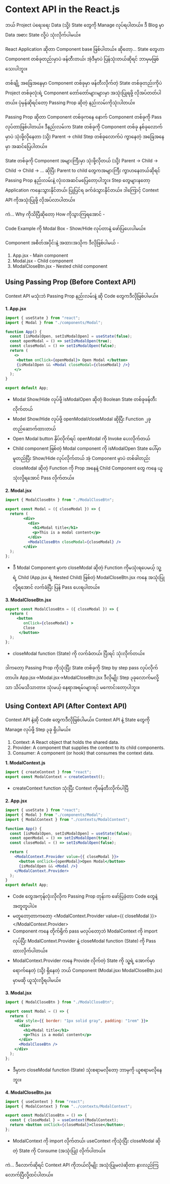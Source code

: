 # Context API in the React.js
ဘယ် Project ပဲရေးရေး Data (သို့) State တွေကို  Manage လုပ်ရပါတယ်။ ဒီ Blog မှာ Data အစား State လို့ပဲ သုံးလိုက်ပါမယ်။ 

React Application ဆိုတာ Component base ဖြစ်ပါတယ်။ ဆိုတော့... State တွေဟာ Component တစ်ခုတည်းမှာပဲ ဖန်တီးတယ်၊ အဲ့ဒီမှာပဲ ပြန်သုံးတယ်ဆိုရင် ဘာမှမဖြစ်သေးပါဘူး။

တစ်ချို့ အခြေအနေမှာ Component တစ်ခုမှာ ဖန်တီးလိုက်တဲ့ State တစ်ခုတည်းကိုပဲ Project တစ်ခုလုံးရဲ့ Component တော်တော်များများမှာ အသုံးပြုရဖို့ လိုအပ်တတ်ပါတယ်။ ပုံမှန်ဆိုရင်တော့ Passing Prop ဆိုတဲ့ နည်းလမ်းကိုသုံးပါတယ်။

Passing Prop ဆိုတာ Component တစ်ခုကနေ နောက် Component တစ်ခုကို Pass လုပ်တာဖြစ်ပါတယ်။ ဒီနည်းလမ်းက State တစ်ခုကို Component တစ်ခု နစ်ခုလောက်မှာပဲ သုံးဖို့လိုနေတာ (သို့) Parent -> child Step တစ်ခုလောက်ပဲ ကွာနေတဲ့ အခြေအနေမှာ အဆင်ပြေပါတယ်။

State တစ်ခုကို Component အများကြီးမှာ သုံးဖို့လိုတယ် (သို့) Parent -> Child -> Child -> Child -> ... ဆိုပြီး Parent to child တွေကအများကြီး ကွာဟနေတယ်ဆိုရင် Passing Prop နည်းလမ်းနဲ့ လုံးဝအဆင်မပြေတော့ပါဘူး။ Step တွေများနတော့ Application ကနှေးသွားနိုင်တယ်၊ ပြုပြင်ရ ခက်ခဲသွားနိုင်တယ်။ ဒါကြောင့် Context API ကိုအသုံးပြုဖို့ လိုအပ်လာပါတယ်။

ကဲ... Why ကိုသိပြီဆိုတော့ How ကိုသွားကြရအောင် - 

Code Example ကို Modal Box - Show/Hide လုပ်တာနဲ့ ဖော်ပြပေးပါမယ်။

Component အစိတ်အပိုင်းနဲ့ အထားအသိုက ဒီလိုဖြစ်ပါမယ် - 
1. App.jsx - Main component
2. Modal.jsx - Child component
3. ModalCloseBtn.jsx - Nested child component


## Using Passing Prop (Before Context API)
Context API မသုံးဘဲ Passing Prop နည်းလမ်းနဲ့ ဆို Code တွေကဒီလိုဖြစ်ပါမယ်။

**1. App.jsx**
```jsx
import { useState } from "react";
import { Modal } from "./components/Modal";

function App() {
  const [isModalOpen, setIsModalOpen] = useState(false);
  const openModal = () => setIsModalOpen(true);
  const closeModal = () => setIsModalOpen(false);
  return (
    <>
     <button onClick={openModal}> Open Modal </button>
     {isModalOpen && <Modal closeModal={closeModal} />}
    </>
  );
}

export default App;
```
- Modal Show/Hide လုပ်ဖို့ isModalOpen ဆိုတဲ့ Boolean State တစ်ခုဖန်တီးလိုက်တယ်
- Model Show/Hide လုပ်ဖို့ openModal/closeModal ဆိုပြီး Function ၂ခု တည်ဆောက်ထားတယ် 
- Open Modal button နှိပ်လိုက်ရင် openModal ကို Invoke ပေးလိုက်တယ်
- Child component ဖြစ်တဲ့ Modal component ကို isModalOpen State ပေါ်မှာ မူတည်ပြီး Show/Hide လုပ်လိုက်တယ် အဲ့ Component မှာပဲ တစ်ခါတည်း closeModal ဆိုတဲ့ Function ကို Prop အနေနဲ့ Child Component တွေ ကနေ ယူသုံးလို့ရအောင် Pass လိုက်တယ်။

**2. Modal.jsx**
```jsx
import { ModalCloseBtn } from "./ModalCloseBtn";

export const Modal = ({ closeModal }) => {
  return (
        <div>
          <div>
            <h1>Modal title</h1>
            <p>This is a modal content</p>
          </div>
          <ModalCloseBtn closeModal={closeModal} />
        </div>
  );
};
```
- ဒီ Modal Component မှာက closeModal ဆိုတဲ့ Function ကိုမသုံးရပေမယ့် သူ့ ရဲ့ Child (App.jsx ရဲ့ Nested Child) ဖြစ်တဲ့ ModalCloseBtn.jsx ကနေ အသုံးပြုလို့ရအောင် လက်ခံပြီး ပြန် Pass ပေးရပါတယ်။


**3. ModalCloseBtn.jsx**
```jsx
export const ModalCloseBtn = ({ closeModal }) => {
  return (
     <button
        onClick={closeModal} >
        Close
      </button>
  );
};
```
- closeModal function (State) ကို လက်ခံတယ်၊ ပြီးရင် သုံးလိုက်တယ်။

ဒါကတော့ Passing Prop ကိုသုံးပြီး State တစ်ခုကို Step by step pass လုပ်လိုက်တာပါ။ App.jsx->Modal.jsx->ModalCloseBtn.jsx ဒီလိုမျိုး Step ၃ခုလောက်မလို့သာ သိပ်မသိသာတာ။ သုံးမယ့် နေရာအရမ်းများရင် မကောင်းတော့ပါဘူး။ 


## Using Context API (After Context API)
Context API  နဲ့ဆို Code တွေကဒီလိုဖြစ်ပါမယ်။
Context API နဲ့ State တွေကို Manage လုပ်ဖို့ Step ၃ခု ရှိပါမယ်။ 

1. Context: A React object that holds the shared data.
2. Provider: A component that supplies the context to its child components.
3. Consumer: A component (or hook) that consumes the context data.


**1. ModalContext.js**
```js
import { createContext } from "react";
export const ModalContext = createContext();
```
- createContext function သုံးပြီး Context ကိုဖန်တီးလိုက်ပါပြီ

**2. App.jsx**
```jsx
import { useState } from "react";
import { Modal } from "./components/Modal";
import { ModalContext } from "./contexts/ModalContext";

function App() {
  const [isModalOpen, setIsModalOpen] = useState(false);
  const openModal = () => setIsModalOpen(true);
  const closeModal = () => setIsModalOpen(false);

  return (
    <ModalContext.Provider value={{ closeModal }}>
      <button onClick={openModal}>Open Modal</button>
      {isModalOpen && <Modal />}
    </ModalContext.Provider>
  );
}
export default App;
```
- Code တွေအကုန်လုံးလိုလိုက Passing Prop တုန်းက ဖော်ပြခဲ့တာ Code တွေနဲ့ အတူတူပါပဲ။ 
- မတူတော့တာကတော့  <ModalContext.Provider value={{ closeModal }}></ModalContext.Provider>
- Component ကနေ တိုက်ရိုက် pass မလုပ်တော့ဘဲ ModalContext ကို import လုပ်ပြီး ModalContext.Provider နဲ့ closeModal function (State) ကို Pass ထားလိုက်ပါတယ်။
- ModalContext.Provider ကနေ Provide လိုက်တဲ့ State ကို သူ့ရဲ့ အောက်မှာ ရောက်နေတဲ့ (သို့) ရှိနေတဲ့ ဘယ် Component (Modal.jsx၊ ModalCloseBtn.jsx) မှာမဆို ယူသုံးလို့ရပါမယ်။

**3. Modal.jsx**
```jsx
import { ModalCloseBtn } from "./ModalCloseBtn";

export const Modal = () => {
  return (
    <div style={{ border: "1px solid gray", padding: "1rem" }}>
      <div>
        <h1>Modal title</h1>
        <p>This is a modal content</p>
      </div>
      <ModalCloseBtn />
    </div>
  );
};
```
- ဒီမှာက closeModal function (State) သုံးစရာမလိုတော့ ဘာမှကို ယူစရာမလိုနေဘူး။

**4. ModalCloseBtn.jsx**
```jsx
import { useContext } from "react";
import { ModalContext } from "../contexts/ModalContext";

export const ModalCloseBtn = () => {
  const { closeModal } = useContext(ModalContext);
  return <button onClick={closeModal}>Close</button>;
};
```
- ModalContext ကို import လိုက်တယ်၊  useContext ကိုသုံးပြီး closeModal ဆိုတဲ့ State ကို Consume (အသုံးပြု) လိုက်ပါတယ်။

ကဲ... ဒီလောက်ဆိုရင် Context API ကိုဘယ်လိုမျိုး အသုံးပြုမလဲဆိုတာ နားလည်ကြလောက်ပြီလို့ထင်ပါတယ်။ 







